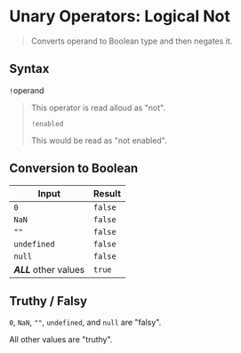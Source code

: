 # Unary Operators: Logical Not

> Converts operand to Boolean type and then negates it.

## Syntax
`!`operand

> This operator is read alloud as "not".
> 
> `!enabled`
> 
> This would be read as "not enabled".

## Conversion to Boolean
| Input                  | Result  |
|------------------------|---------|
| `0`                    | `false` |
| `NaN`                  | `false` |
| `""`                   | `false` |
| `undefined`            | `false` |
| `null`                 | `false` |
| ***ALL*** other values | `true`  |

## Truthy / Falsy

`0`, `NaN`, `""`, `undefined`, and `null` are "falsy".

All other values are "truthy".